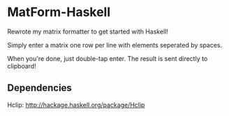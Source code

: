 MatForm-Haskell
===============
Rewrote my matrix formatter to get started with Haskell!

Simply enter a matrix one row per line with elements seperated by spaces.

When you're done, just double-tap enter. The result is sent directly to clipboard!

Dependencies
------------
Hclip: http://hackage.haskell.org/package/Hclip
